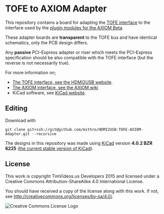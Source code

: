# TOFE to AXIOM Adapter

This repository contains a board for adapting the
[TOFE interface](https://tofe.io/) to the interface used by the
[plugin modules for the AXIOM Beta](https://wiki.apertus.org/index.php/AXIOM_Beta/AXIOM_Beta_Hardware#Plugin_Modules).

These adapter boards are **transparent** to the TOFE bus and have identical
schematics, only the PCB design differs.

Any **passive** PCI-Express adapter or riser which meets the PCI-Express
specification should be also compatible with the TOFE interface (but the
reverse is not necessarily true).

For more information on;
 * [The TOFE interface, see the HDMI2USB website](http://hdmi2usb.tv/tofe).
 * [The AXIOM interface, see the AXIOM wiki](https://wiki.apertus.org/index.php/AXIOM_Beta)
 * KiCad software, see [KiCad website](http://kicad.org/).

## Editing

Download with
```
git clone git+ssh://git@github.com/mithro/HDMI2USB-TOFE-AXIOM-Adapter.git --recursive
```

The designs in this repository was made using [KiCad](http://www.kicad.org/)
version **4.0.2 BZR 6225**
([the current stable version of KiCad](http://kicad.org/download/)).

## License

This work is copyright TimVideos.us Developers 2015 and licensed under a
Creative Commons Attribution-ShareAlike 4.0 International License.

You should have received a copy of the license along with this
work.  If not, see <http://creativecommons.org/licenses/by-sa/4.0/>.

![Creative Commons License Logo](https://i.creativecommons.org/l/by-sa/4.0/88x31.png)
